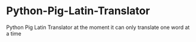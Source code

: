 # Python-Pig-Latin-Translator

Python Pig Latin Translator at the moment it can only translate one word at a time
